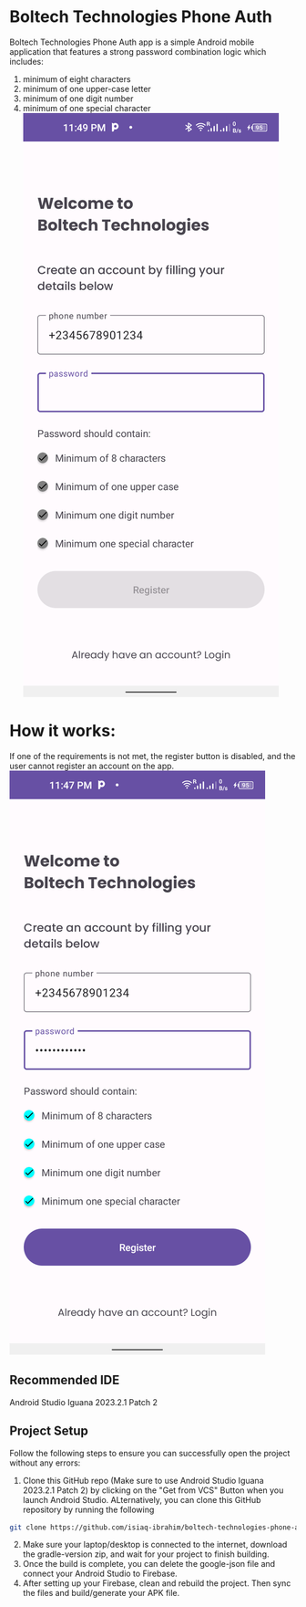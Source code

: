 # Boltech Technologies Phone Auth
Boltech Technologies Phone Auth app is a simple Android mobile application that features a strong password combination logic which includes:
1. minimum of eight characters
2. minimum of one upper-case letter
3. minimum of one digit number
4. minimum of one special character
![Boltech Technologies Screenshot Register Button Disabled](app/src/main/res/drawable/app-screenshot-two.png)

# How it works:
If one of the requirements is not met, the register button is disabled, and the user cannot register an account on the app.
![Boltech Technologies Screenshot Register Button Enabled](app/src/main/res/drawable/app-screenshot-one.png)

## Recommended IDE
Android Studio Iguana 2023.2.1 Patch 2

## Project Setup
Follow the following steps to ensure you can successfully open the project without any errors:
1. Clone this GitHub repo (Make sure to use Android Studio Iguana 2023.2.1 Patch 2) by clicking on the "Get from VCS" Button when you launch Android Studio. ALternatively, you can clone this GitHub repository by running the following
```sh
git clone https://github.com/isiaq-ibrahim/boltech-technologies-phone-auth.git
```
2. Make sure your laptop/desktop is connected to the internet, download the gradle-version zip, and wait for your project to finish building.
3. Once the build is complete, you can delete the google-json file and connect your Android Studio to Firebase.
4. After setting up your Firebase, clean and rebuild the project. Then sync the files and build/generate your APK file.

